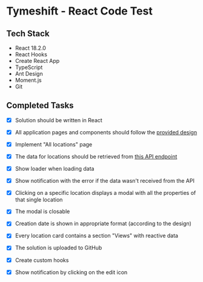 # Tymeshift - React Code Test

## Tech Stack
- React 18.2.0
- React Hooks
- Create React App
- TypeScript
- Ant Design
- Moment.js
- Git

## Completed Tasks
- [x] Solution should be written in React
- [x] All application pages and components should follow the [provided design](https://www.sketch.com/s/e1647b30-8066-43dc-bbf3-5b81d5a01bb2)
- [x] Implement "All locations" page
- [x] The data for locations should be retrieved from [this API endpoint](https://6033c4d8843b15001793194e.mockapi.io/api/locations)
- [x] Show loader when loading data
- [x] Show notification with the error if the data wasn't received from the API
- [x] Clicking on a specific location displays a modal with all the properties of that single location
- [x] The modal is closable
- [x] Creation date is shown in appropriate format (according to the design)
- [x] Every location card contains a section "Views" with reactive data
- [x] The solution is uploaded to GitHub
- [x] Create custom hooks
- [x] Show notification by clicking on the edit icon
      
